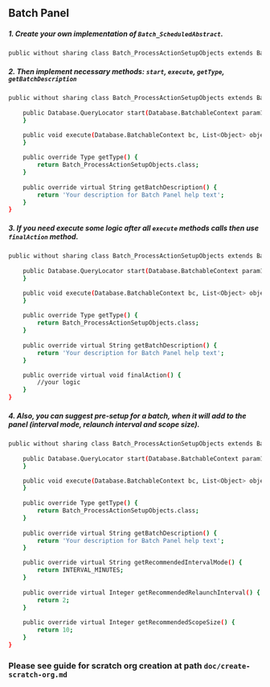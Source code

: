 ## Batch Panel

##### 1. Create your own implementation of `Batch_ScheduledAbstract`.
```sh
public without sharing class Batch_ProcessActionSetupObjects extends Batch_ScheduledAbstract {}
```

##### 2. Then implement necessary methods: `start`, `execute`, `getType`, `getBatchDescription`
```sh
public without sharing class Batch_ProcessActionSetupObjects extends Batch_ScheduledAbstract{
    
    public Database.QueryLocator start(Database.BatchableContext param1) {
    }

    public void execute(Database.BatchableContext bc, List<Object> objects) {
    }
    
    public override Type getType() {
        return Batch_ProcessActionSetupObjects.class;
    }
    
    public override virtual String getBatchDescription() {
        return 'Your description for Batch Panel help text';
    }
}
```

##### 3. If you need execute some logic after all `execute` methods calls then use `finalAction` method.
```sh
public without sharing class Batch_ProcessActionSetupObjects extends Batch_ScheduledAbstract{
    
    public Database.QueryLocator start(Database.BatchableContext param1) {
    }

    public void execute(Database.BatchableContext bc, List<Object> objects) {
    }
    
    public override Type getType() {
        return Batch_ProcessActionSetupObjects.class;
    }
    
    public override virtual String getBatchDescription() {
        return 'Your description for Batch Panel help text';
    }

    public override virtual void finalAction() {
        //your logic
    }
}
```

##### 4. Also, you can suggest pre-setup for a batch, when it will add to the panel (interval mode, relaunch interval and scope size).
```sh
public without sharing class Batch_ProcessActionSetupObjects extends Batch_ScheduledAbstract{
    
    public Database.QueryLocator start(Database.BatchableContext param1) {
    }

    public void execute(Database.BatchableContext bc, List<Object> objects) {
    }
    
    public override Type getType() {
        return Batch_ProcessActionSetupObjects.class;
    }
    
    public override virtual String getBatchDescription() {
        return 'Your description for Batch Panel help text';
    }

    public override virtual String getRecommendedIntervalMode() {
        return INTERVAL_MINUTES;
    }
      
    public override virtual Integer getRecommendedRelaunchInterval() {
        return 2;
    }
    
    public override virtual Integer getRecommendedScopeSize() {
        return 10;
    }
}
```

### Please see guide for scratch org creation at path `doc/create-scratch-org.md` 